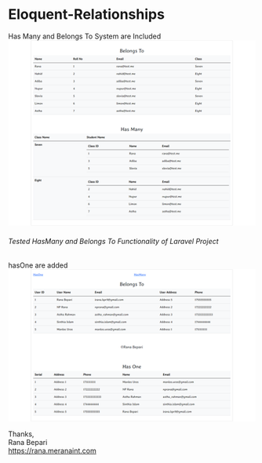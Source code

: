 # Eloquent-Relationships
Has Many and Belongs To System are Included
![Screenshot](screenshots/screenshot.png)
<h6>Tested HasMany and Belongs To Functionality of Laravel Project</h6>
hasOne are added </br>
<img src="screenshots/screenshot_hasone.png">
</br>

Thanks, </br>
Rana Bepari </br>
<a href="https://rana.meranaint.com">https://rana.meranaint.com</a>
